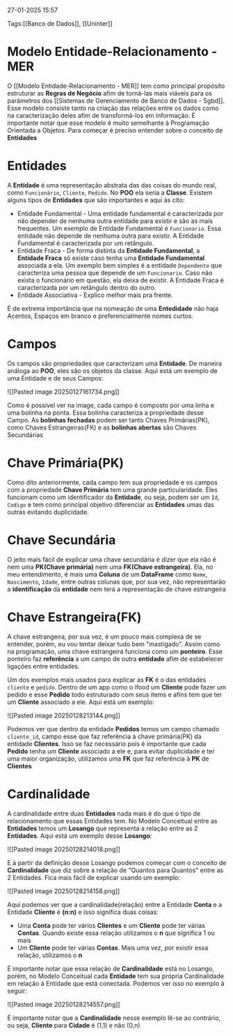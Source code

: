 27-01-2025 15:57

Tags:[[Banco de Dados]], [[Uninter]]

# Modelo Entidade-Relacionamento - MER

O [[Modelo Entidade-Relacionamento - MER]] tem como principal propósito estruturar as **Regras de Negócio** afim de torná-las mais viáveis para os parâmetros dos [[Sistemas de Gerenciamento de Banco de Dados - Sgbd]]. Esse modelo consiste tanto na criação das relações entre os dados como na caracterização deles afim de transformá-los em informação. É importante notar que esse modelo é muito semelhante à Programação Orientada a Objetos. Para começar é preciso entender sobre o conceito de **Entidades**

# Entidades

A **Entidade** é uma representação abstrata das das coisas do mundo real, como `Funcionário`, `Cliente`, `Pedido`. No **POO** ela seria a **Classe**. Existem alguns tipos de **Entidades** que são importantes e aqui às cito:

+ Entidade Fundamental - Uma entidade fundamental é caracterizada por não depender de nenhuma outra entidade para existir e são as mais frequentes. Um exemplo de Entidade Fundamental é `Funcionario`. Essa entidade não depende de nenhuma outra para existir. A Entidade Fundamental é caracterizada por um retângulo.
+ Entidade Fraca - De forma distinta da **Entidade Fundamental**, a **Entidade Fraca** só existe caso tenha uma **Entidade Fundamental** associada a ela. Um exemplo bem simples é a entidade `Dependente` que caracteriza uma pessoa que depende de um `Funcionario`. Caso não exista o funcionário em questão, ela deixa de existir. A Entidade Fraca é caracterizada por um retângulo dentro do outro.
+ Entidade Associativa - Explico melhor mais pra frente.

É de extrema importância que na nomeação de uma **Entedidade** não haja Acentos, Espaços em branco e preferencialmente nomes curtos.

# Campos

Os campos são propriedades que caracterizam uma **Entidade**. De maneira análoga ao **POO**, eles são os objetos da classe. Aqui está um exemplo de uma Entidade e de seus Campos:

![[Pasted image 20250127161734.png]]

Como é possível ver na image, cada campo é composto por uma linha e uma bolinha na ponta. Essa bolinha caracteriza a propriedade desse Campo. As **bolinhas fechadas** podem ser tanto Chaves Primárias(PK), como Chaves Estrangeiras(FK) e as **bolinhas abertas** são Chaves Secundárias

# Chave Primária(PK)

Como dito anteriormente, cada campo tem sua propriedade e os campos com a propriedade **Chave Primária** tem uma grande particularidade. Eles funcionam como um identificador da **Entidade**, ou seja, podem ser um `Id`, `Codigo` e tem como principal objetivo diferenciar as **Entidades** umas das outras evitando duplicidade.

# Chave Secundária

O jeito mais fácil de explicar uma chave secundária é dizer que ela não é nem uma **PK(Chave primária)** nem uma **FK(Chave estrangeira)**. Ela, no meu entendimento, é mais uma **Coluna** de um **DataFrame** como `Nome`, `Nascimento`, `Idade`, entre outras colunas que, por sua vez, não representarão a **identificação** da **entidade** nem terá a representação de chave estrangeira

# Chave Estrangeira(FK)

A chave estrangeira, por sua vez, é um pouco mais complexa de se entender, porém, eu vou tentar deixar tudo bem "mastigado". Assim como na programação, uma chave estrangeira funciona como um **ponteiro**. Esse ponteiro faz **referência** a um campo de outra **entidade** afim de estabelecer ligações entre entidades.

Um dos exemplos mais usados para explicar as **FK** é o das entidades `cliente` e `pedido`. Dentro de um app como o ifood um **Cliente** pode fazer um pedido e esse **Pedido** todo estruturado com seus items e afins tem que ter um **Cliente** associado a ele. Aqui está um exemplo:

![[Pasted image 20250128213144.png]]

Podemos ver que dentro da entidade **Pedidos** temos um campo chamado `cliente_id`, campo esse que faz referência à chave primária(PK) da entidade **Clientes**. Isso se faz necessário pois é importante que cada **Pedido** tenha um **Cliente** associado a ele e, para evitar duplicidade e ter uma maior organização, utilizamos uma **FK** que faz referência à **PK** de **Clientes**

# Cardinalidade

A cardinalidade entre duas **Entidades** nada mais é do que o tipo de relacionamento que essas Entidades tem. No Modelo Conceitual entre as **Entidades** temos um **Losango** que representa a relação entre as 2 **Entidades**. Aqui está um exemplo desse **Losango**:

![[Pasted image 20250128214018.png]]

E à partir da definição desse Losango podemos começar com o conceito de **Cardinalidade** que diz sobre a relação de "Quantos para Quantos" entre as 2 Entidades. Fica mais fácil de explicar usando um exemplo:

![[Pasted image 20250128214158.png]]

Aqui podemos ver que a cardinalidade(relação) entre a Entidade **Conta** e a Entidade **Cliente** é **(n:n)** e isso significa duas coisas:

+ Uma **Conta** pode ter vários **Clientes** e um **Cliente** pode ter várias **Contas**. Quando existe essa relação utilizamos o **n** que significa 1 ou mais
+ Um **Cliente** pode ter várias **Contas**. Mais uma vez, por existir essa relação, utilizamos o **n**

É importante notar que essa relação de **Cardinalidade** está no Losango, porém, no Modelo Conceitual cada **Entidade** tem sua própria Cardinalidade em relação à Entidade que está conectada. Podemos ver isso no exemplo à seguir:

![[Pasted image 20250128214557.png]]

É importante notar que a **Cardinalidade** nesse exemplo lê-se ao contrário, ou seja, **Cliente** para **Cidade** é (1,1) e não (0,n) 